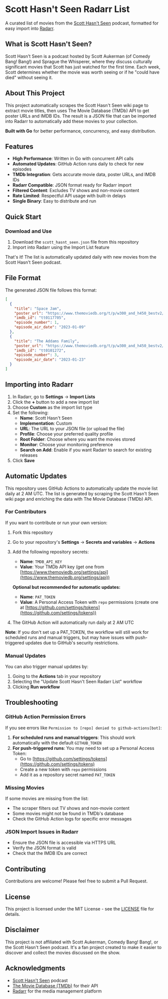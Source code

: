 # Scott Hasn't Seen Radarr List

A curated list of movies from the [Scott Hasn't Seen](https://comedybangbang.fandom.com/wiki/Scott_Hasn%27t_Seen) podcast, formatted for easy import into [Radarr](https://radarr.video/).

## What is Scott Hasn't Seen?

Scott Hasn't Seen is a podcast hosted by Scott Aukerman (of Comedy Bang! Bang!) and Sprague the Whisperer, where they discuss culturally significant movies that Scott has just watched for the first time. Each week, Scott determines whether the movie was worth seeing or if he "could have died" without seeing it.

## About This Project

This project automatically scrapes the Scott Hasn't Seen wiki page to extract movie titles, then uses The Movie Database (TMDb) API to get poster URLs and IMDB IDs. The result is a JSON file that can be imported into Radarr to automatically add these movies to your collection.

**Built with Go** for better performance, concurrency, and easy distribution.

## Features

- **High Performance**: Written in Go with concurrent API calls
- **Automated Updates**: GitHub Action runs daily to check for new episodes
- **TMDb Integration**: Gets accurate movie data, poster URLs, and IMDB IDs
- **Radarr Compatible**: JSON format ready for Radarr import
- **Filtered Content**: Excludes TV shows and non-movie content
- **Rate Limited**: Respectful API usage with built-in delays
- **Single Binary**: Easy to distribute and run

## Quick Start

### Download and Use

1. Download the `scott_hasnt_seen.json` file from this repository
2. Import into Radarr using the Import List feature

That's it! The list is automatically updated daily with new movies from the Scott Hasn't Seen podcast.

## File Format

The generated JSON file follows this format:

```json
[
  {
    "title": "Space Jam",
    "poster_url": "https://www.themoviedb.org/t/p/w300_and_h450_bestv2/5bfvRjqt4McjQp5keZq3onlk4RI.jpg",
    "imdb_id": "tt0117705",
    "episode_number": 1,
    "episode_air_date": "2023-01-09"
  },
  {
    "title": "The Addams Family",
    "poster_url": "https://www.themoviedb.org/t/p/w300_and_h450_bestv2/9Dqgh9FzclRx7OmuSCnW6Ku6cXe.jpg",
    "imdb_id": "tt0101272",
    "episode_number": 3,
    "episode_air_date": "2023-01-23"
  }
]
```

## Importing into Radarr

1. In Radarr, go to **Settings** → **Import Lists**
2. Click the **+** button to add a new import list
3. Choose **Custom** as the import list type
4. Set the following:
   - **Name**: Scott Hasn't Seen
   - **Implementation**: Custom
   - **URL**: The URL to your JSON file (or upload the file)
   - **Profile**: Choose your preferred quality profile
   - **Root Folder**: Choose where you want the movies stored
   - **Monitor**: Choose your monitoring preference
   - **Search on Add**: Enable if you want Radarr to search for existing releases
5. Click **Save**

## Automatic Updates

This repository uses GitHub Actions to automatically update the movie list daily at 2 AM UTC. The list is generated by scraping the Scott Hasn't Seen wiki page and enriching the data with The Movie Database (TMDb) API.

### For Contributors

If you want to contribute or run your own version:

1. Fork this repository
2. Go to your repository's **Settings** → **Secrets and variables** → **Actions**
3. Add the following repository secrets:
   - **Name**: `TMDB_API_KEY`
   - **Value**: Your TMDb API key (get one from [https://www.themoviedb.org/settings/api](https://www.themoviedb.org/settings/api))
   
   **Optional but recommended for automatic updates:**
   - **Name**: `PAT_TOKEN`
   - **Value**: A Personal Access Token with `repo` permissions (create one at [https://github.com/settings/tokens](https://github.com/settings/tokens))
4. The GitHub Action will automatically run daily at 2 AM UTC

**Note**: If you don't set up a PAT_TOKEN, the workflow will still work for scheduled runs and manual triggers, but may have issues with push-triggered updates due to GitHub's security restrictions.

### Manual Updates

You can also trigger manual updates by:
1. Going to the **Actions** tab in your repository
2. Selecting the "Update Scott Hasn't Seen Radarr List" workflow
3. Clicking **Run workflow**

## Troubleshooting

### GitHub Action Permission Errors

If you see errors like `Permission to [repo] denied to github-actions[bot]`:

1. **For scheduled runs and manual triggers**: This should work automatically with the default `GITHUB_TOKEN`
2. **For push-triggered runs**: You may need to set up a Personal Access Token:
   - Go to [https://github.com/settings/tokens](https://github.com/settings/tokens)
   - Create a new token with `repo` permissions
   - Add it as a repository secret named `PAT_TOKEN`

### Missing Movies

If some movies are missing from the list:
- The scraper filters out TV shows and non-movie content
- Some movies might not be found in TMDb's database
- Check the GitHub Action logs for specific error messages

### JSON Import Issues in Radarr

- Ensure the JSON file is accessible via HTTPS URL
- Verify the JSON format is valid
- Check that the IMDB IDs are correct

## Contributing

Contributions are welcome! Please feel free to submit a Pull Request.

## License

This project is licensed under the MIT License - see the [LICENSE](LICENSE) file for details.

## Disclaimer

This project is not affiliated with Scott Aukerman, Comedy Bang! Bang!, or the Scott Hasn't Seen podcast. It's a fan project created to make it easier to discover and collect the movies discussed on the show.

## Acknowledgments

- [Scott Hasn't Seen](https://comedybangbang.fandom.com/wiki/Scott_Hasn%27t_Seen) podcast
- [The Movie Database (TMDb)](https://www.themoviedb.org/) for their API
- [Radarr](https://radarr.video/) for the media management platform